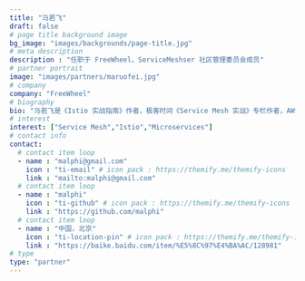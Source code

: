 ```yaml
---
title: "马若飞"
draft: false
# page title background image
bg_image: "images/backgrounds/page-title.jpg"
# meta description
description : "任职于 FreeWheel，ServiceMeshser 社区管理委员会成员"
# partner portrait
image: "images/partners/maruofei.jpg"
# company
company: "FreeWheel"
# biography
bio: "马若飞是《Istio 实战指南》作者，极客时间《Service Mesh 实战》专栏作者，AWS Container Hero，ServiceMesher & 云原生社区管委会成员。"
# interest
interest: ["Service Mesh","Istio","Microservices"]
# contact info
contact:
  # contact item loop
  - name : "malphi@gmail.com"
    icon : "ti-email" # icon pack : https://themify.me/themify-icons
    link : "mailto:malphi@gmail.com"
  # contact item loop
  - name : "malphi"
    icon : "ti-github" # icon pack : https://themify.me/themify-icons
    link : "https://github.com/malphi"
  # contact item loop
  - name : "中国，北京"
    icon : "ti-location-pin" # icon pack : https://themify.me/themify-icons
    link : "https://baike.baidu.com/item/%E5%8C%97%E4%BA%AC/128981"
# type
type: "partner"
---
```


